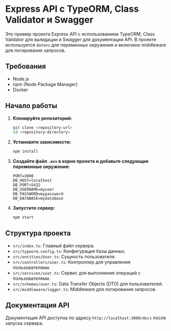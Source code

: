 # Express API с TypeORM, Class Validator и Swagger

Это пример проекта Express API с использованием TypeORM, Class Validator для валидации и Swagger для документации API. В проекте используется `dotenv` для переменных окружения и включено middleware для логирования запросов.

## Требования

- Node.js
- npm (Node Package Manager)
- Docker

## Начало работы

1. **Клонируйте репозиторий:**

   ```sh
   git clone <repository-url>
   cd <repository-directory>
   ```

2. **Установите зависимости:**

   ```sh
   npm install
   ```

3. **Создайте файл `.env` в корне проекта и добавьте следующие переменные окружения:**

   ```env
   PORT=3000
   DB_HOST=localhost
   DB_PORT=5432
   DB_USERNAME=myuser
   DB_PASSWORD=mypassword
   DB_DATABASE=mydatabase
   ```

4. **Запустите сервер:**

   ```sh
   npm start
   ```

## Структура проекта

- `src/index.ts`: Главный файл сервера.
- `src/typeorm.config.ts`: Конфигурация базы данных.
- `src/entities/User.ts`: Сущность пользователя.
- `src/controllers/user.ts`: Контроллер для управления пользователями.
- `src/services/user.ts`: Сервис для выполнения операций с пользователями.
- `src/schemas/user.ts`: Data Transfer Objects (DTO) для пользователей.
- `src/middleware/logger.ts`: Middleware для логирования запросов.

## Документация API

Документация API доступна по адресу `http://localhost:3000/docs` после запуска сервера.
